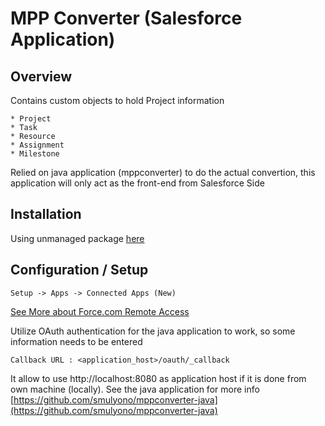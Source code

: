 # MPP Converter (Salesforce Application)

## Overview

Contains custom objects to hold Project information

    * Project
    * Task
    * Resource
    * Assignment
    * Milestone

Relied on java application (mppconverter) to do the actual convertion, this
application will only act as the front-end from Salesforce Side


## Installation

Using unmanaged package [here](https://login.salesforce.com/packaging/installPackage.apexp?p0=04tE0000000UskR)

## Configuration / Setup

    Setup -> Apps -> Connected Apps (New)

[See More about Force.com Remote Access](http://wiki.developerforce.com/page/Getting_Started_with_the_Force.com_REST_API)

Utilize OAuth authentication for the java application to work, so some information needs to be entered

    Callback URL : <application_host>/oauth/_callback

It allow to use http://localhost:8080 as application host if it is done from own machine (locally). See the
java application for more info
[https://github.com/smulyono/mppconverter-java](https://github.com/smulyono/mppconverter-java)


